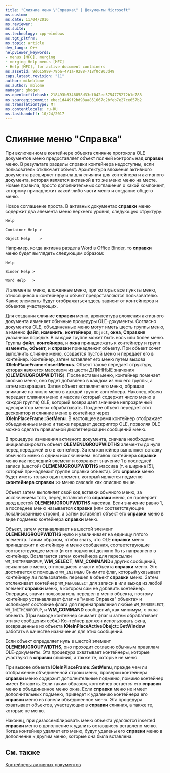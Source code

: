 ```yaml
---
title: "Слияние меню \"Справка\" | Документы Microsoft"
ms.custom: 
ms.date: 11/04/2016
ms.reviewer: 
ms.suite: 
ms.technology: cpp-windows
ms.tgt_pltfrm: 
ms.topic: article
dev_langs: C++
helpviewer_keywords:
- menus [MFC], merging
- merging Help menus [MFC]
- Help [MFC], for active document containers
ms.assetid: 9d615999-79ba-471a-9288-718f0c903d49
caps.latest.revision: "11"
author: mikeblome
ms.author: mblome
manager: ghogen
ms.openlocfilehash: 218493b6346858d33df042ec5754775272b1d788
ms.sourcegitcommit: ebec1d449f2bd98aa851667c2bfeb7e27ce657b2
ms.translationtype: MT
ms.contentlocale: ru-RU
ms.lasthandoff: 10/24/2017
---
```

# <a name="help-menu-merging"></a>Слияние меню "Справка"
При включенном в контейнере объекта слияние протокола OLE документов меню предоставляет объект полный контроль над **справки** меню. В результате разделы справки контейнера недоступны, если пользователь отключает объект. Архитектура вложения активного документа расширяет правила для слияния для контейнера и активного документа, которая является активной в то же меню меню на месте. Новые правила, просто дополнительных соглашения о какой компонент, которому принадлежит какой-либо части меню и создание общего меню.  
  
 Новое соглашение проста. В активных документах **справки** меню содержит два элемента меню верхнего уровня, следующую структуру:  
  
 `Help`  
  
 `Container Help >`  
  
 `Object Help    >`  
  
 Например, когда активна раздела Word в Office Binder, то **справки** меню будет выглядеть следующим образом:  
  
 `Help`  
  
 `Binder Help >`  
  
 `Word Help   >`  
  
 И элементы меню, вложенные меню, при которых все пункты меню, относящиеся к контейнеру и объект предоставляются пользователю. Какие элементы будут отображаться здесь зависит от контейнеров и объектов участвующих.  
  
 Для создания слияние **справки** меню, архитектура вложения активного документа изменяет обычные процедуры OLE-документы. Согласно документов OLE, объединенные меню могут иметь шесть группы меню, а именно **файл**, **изменить**, **контейнера**, `Object`, **окна**, **Справки**в указанном порядке. В каждой группе может быть ноль или более меню. Группы **файл**, **контейнера**, и **окна** принадлежать к контейнеру и групп **изменить**, **объект,** и **справки** принадлежит объекту. При объект хочет выполнить слияние меню, создается пустой меню и передает его в контейнер. Контейнер, затем вставляет его меню путем вызова **IOleInPlaceFrame::InsertMenus**. Объект также передает структуру, которая является массивом из шести ДЛИННЫЕ значения (**OLEMENUGROUPWIDTHS**). После вставки меню, контейнер помечает сколько меню, оно будет добавлено в каждом из них его группы, а затем возвращает. Затем объект вставляет его меню, обращая внимание на число меню в каждой группе контейнера. Наконец объект передает слияния меню и массив (который содержит число меню в каждой группе) OLE, который возвращает значение непрозрачный «дескриптор меню» обрабатывать. Позднее объект передает этот дескриптор и слияние меню в контейнер через **IOleInPlaceFrame::SetMenu**. В настоящее время контейнер отображает объединенные меню и также передает дескриптор OLE, позволяя OLE можно сделать правильной диспетчеризации сообщений меню.  
  
 В процедуре изменения активного документа, сначала необходимо инициализировать объект **OLEMENUGROUPWIDTHS** элементы до нуля перед передачей его в контейнер. Затем контейнер выполняет вставку обычного меню с одним исключением: вставок контейнера **справки** меню как последний элемент и сохраняет значение 1 в последней записи (шестой) **OLEMENUGROUPWIDTHS** массива (т. е ширина [5], который принадлежит группе справки объекта). Это **справки** меню будет иметь только один элемент, который является подменю «**контейнера справки** >» меню cascade как описано выше.  
  
 Объект затем выполняет свой код вставки обычного меню, за исключением того, перед вставкой его **справки** меню, он проверяет ввод шестой **OLEMENUGROUPWIDTHS** массива. Если значение равно 1, а последнее меню называется **справки** (или соответствующие локализованные строки), а затем вставляет объект его **справки** меню в виде подменю контейнера **справки** меню.  
  
 Объект, затем устанавливает на шестой элемент **OLEMENUGROUPWIDTHS** нулю и увеличивает на единицу пятого элемента. Таким образом, чтобы знать, что OLE **справки** меню принадлежит к контейнеру и меню сообщения, соответствующие соответствующее меню (и его подменю) должно быть направлено в контейнер. Возлагается затем контейнера для пересылки `WM_INITMENUPOPUP`, **WM_SELECT**, **WM_COMMAND**и других сообщений, связанных с меню, относящиеся к части объекта **справки**  меню. Это достигается с помощью `WM_INITMENU` Снимите флаг, который указывает контейнеру ли пользователь перешел в объект **справки** меню. Затем отслеживает контейнер `WM_MENUSELECT` для записи в или выход из любой элемент **справки** меню, в котором сам не добавить контейнер. Операции, значит пользователь перешел в меню объекта, поэтому контейнер устанавливает флаг «в "меню Справка" объекта» и использует состояние флага для перенаправления любые `WM_MENUSELECT`, `WM_INITMENUPOPUP`, и **WM_COMMAND** сообщений, как минимум, с окна объекта. (При выходе контейнер снимает флаг и затем обрабатывает эти же сообщения себя.) Контейнер должен использовать окна, возвращенные из объекта **IOleInPlaceActiveObejct::GetWindow** работать в качестве назначения для этих сообщений.  
  
 Если объект определяет нуль в шестой элемент **OLEMENUGROUPWIDTHS**, оно проходит согласно обычным правилам OLE-документы. Эта процедура охватывает контейнеры, которые участвуют в **справки** слияния, а также те, которые не меню.  
  
 При вызове объекта **IOleInPlaceFrame::SetMenu**, прежде чем ли отображение объединенной строки меню, проверки контейнера **справки** меню содержит дополнительные подменю, помимо контейнер имеет Вставить. Если таким образом, контейнер остается его **справки** меню в объединенное меню окна. Если **справки** меню не имеет дополнительных подменю, приведет к удалению контейнера его **справки** меню из панели объединенное меню. Эта процедура охватывает объектов, участвующих в **справки** слияния, а также те, которые не меню.  
  
 Наконец, при дизассемблировать меню объекта удаляются inserted **справки** меню в дополнение к удалить оставшиеся вставлено меню. Когда контейнер удаляет его меню, будут удалены его **справки** меню в дополнение к другим меню, которые она была вставлена.  
  
## <a name="see-also"></a>См. также  
 [Контейнеры активных документов](../mfc/active-document-containers.md)

